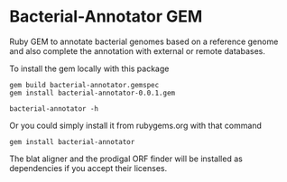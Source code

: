 # Bacterial-Annotator GEM

Ruby GEM to annotate bacterial genomes based on a reference genome and also complete the annotation with external or remote databases.

To install the gem locally with this package
```shell
gem build bacterial-annotator.gemspec
gem install bacterial-annotator-0.0.1.gem	

bacterial-annotator -h
```

Or you could simply install it from rubygems.org with that command
```shell
gem install bacterial-annotator
```

The blat aligner and the prodigal ORF finder will be installed as dependencies if you accept their licenses.

